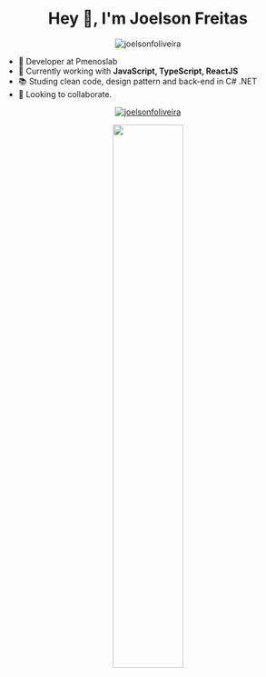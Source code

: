 <h1 align="center">Hey 👋,  I'm Joelson Freitas</h1>

<p align="center"> <img src="https://komarev.com/ghpvc/?username=joelsonfoliveira" alt="joelsonfoliveira" /> </p>

- 🔭 Developer at Pmenoslab
- 🌱 Currently working with **JavaScript, TypeScript, ReactJS**
- 📚 Studing clean code, design pattern and back-end in C# .NET
- 🤝 Looking to collaborate.


<p align="center">
  <a href="https://www.linkedin.com/in/joelsonfoliveira/" target="blank">
  <img align="center" src="https://img.shields.io/badge/linkedin-%230077B5.svg?&style=for-the-badge&logo=linkedin&logoColor=white" alt="joelsonfoliveira"/></a>
</p>

<p align="center">
  <img width="49.5%" src="https://github-readme-streak-stats.herokuapp.com/?user=joelsonfoliveira&theme=tokyonight&hide_border=true" />
</p>
